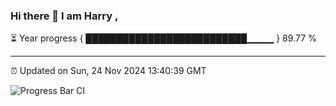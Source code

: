 ### Hi there 👋 I am Harry , 

⏳ Year progress { ██████████████████████████▁▁▁▁ } 89.77 %

---

⏰ Updated on Sun, 24 Nov 2024 13:40:39 GMT

![Progress Bar CI](https://github.com/duykhang68/duykhang68/workflows/Progress%20Bar%20CI/badge.svg)
